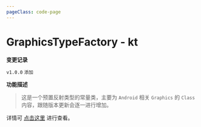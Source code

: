 ```yaml
---
pageClass: code-page
---
```


# GraphicsTypeFactory <span class="symbol">- kt</span>

**变更记录**

`v1.0.0` `添加`

**功能描述**

> 这是一个预置反射类型的常量类，主要为 `Android` 相关 `Graphics` 的 `Class` 内容，跟随版本更新会逐一进行增加。

详情可 [点击这里](https://github.com/DreamMoonCai/YukiReflection/blob/master/yukireflection/src/main/java/com/DreamMoonCai/YukiReflection/type/android/GraphicsTypeFactory.kt) 进行查看。